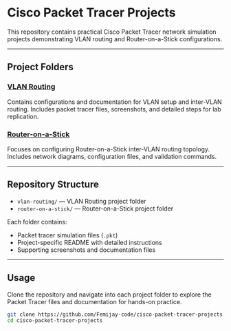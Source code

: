 # Cisco Packet Tracer Projects

This repository contains practical Cisco Packet Tracer network simulation projects demonstrating VLAN routing and Router-on-a-Stick configurations.

---

## Project Folders

### [VLAN Routing](./vlan-routing)  
Contains configurations and documentation for VLAN setup and inter-VLAN routing. Includes packet tracer files, screenshots, and detailed steps for lab replication.

### [Router-on-a-Stick](./router-on-a-stick)  
Focuses on configuring Router-on-a-Stick inter-VLAN routing topology. Includes network diagrams, configuration files, and validation commands.

---

## Repository Structure

- `vlan-routing/` — VLAN Routing project folder  
- `router-on-a-stick/` — Router-on-a-Stick project folder  

Each folder contains:
- Packet tracer simulation files (`.pkt`)  
- Project-specific README with detailed instructions  
- Supporting screenshots and documentation files

---

## Usage

Clone the repository and navigate into each project folder to explore the Packet Tracer files and documentation for hands-on practice.

```bash
git clone https://github.com/Femijay-code/cisco-packet-tracer-projects.git
cd cisco-packet-tracer-projects
